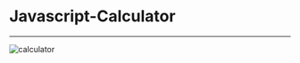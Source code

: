 # Javascript-Calculator
---
![calculator](https://github.com/balciemirhan/Javascript-Calculator/assets/116453429/f0e633bc-6ae6-4e6f-909b-6be37b9d395d)
